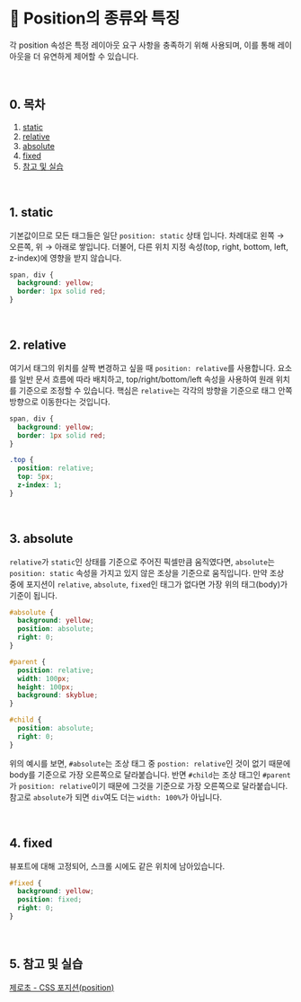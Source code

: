 # 📒 Position의 종류와 특징

각 position 속성은 특정 레이아웃 요구 사항을 충족하기 위해 사용되며, 이를 통해 레이아웃을 더 유연하게 제어할 수 있습니다.

<br/>

## 0. 목차

<!-- no toc -->
1. [static](#1-static)
2. [relative](#2-relative)
3. [absolute](#3-absolute)
4. [fixed](#4-fixed)
5. [참고 및 실습](#5-참고-및-실습)

<br/>

## 1. static

기본값이므로 모든 태그들은 일단 `position: static` 상태 입니다. 차례대로 왼쪽 → 오른쪽, 위 → 아래로 쌓입니다. 더불어, 다른 위치 지정 속성(top, right, bottom, left, z-index)에 영향을 받지 않습니다.

```css
span, div {
  background: yellow;
  border: 1px solid red;
}
```

<br/>

## 2. relative

여기서 태그의 위치를 살짝 변경하고 싶을 때 `position: relative`를 사용합니다. 요소를 일반 문서 흐름에 따라 배치하고, top/right/bottom/left 속성을 사용하여 원래 위치를 기준으로 조정할 수 있습니다. 핵심은 `relative`는 각각의 방향을 기준으로 태그 안쪽 방향으로 이동한다는 것입니다.

```css
span, div {
  background: yellow;
  border: 1px solid red;
}

.top {
  position: relative;
  top: 5px;
  z-index: 1;
}
```

<br/>

## 3. absolute

`relative`가 `static`인 상태를 기준으로 주어진 픽셀만큼 움직였다면, `absolute`는 `position: static` 속성을 가지고 있지 않은 조상을 기준으로 움직입니다. 만약 조상 중에 포지션이 `relative`, `absolute`, `fixed`인 태그가 없다면 가장 위의 태그(body)가 기준이 됩니다.

```css
#absolute {
  background: yellow;
  position: absolute;
  right: 0;
}

#parent {
  position: relative;
  width: 100px;
  height: 100px;
  background: skyblue;
}

#child {
  position: absolute;
  right: 0;
}
```

위의 예시를 보면, `#absolute`는 조상 태그 중 `postion: relative`인 것이 없기 때문에 body를 기준으로 가장 오른쪽으로 달라붙습니다. 반면 `#child`는 조상 태그인 `#parent`가 `position: relative`이기 때문에 그것을 기준으로 가장 오른쪽으로 달라붙습니다. 참고로 `absolute`가 되면 `div`여도 더는 `width: 100%`가 아닙니다.

<br/>

## 4. fixed

뷰포트에 대해 고정되어, 스크롤 시에도 같은 위치에 남아있습니다.

```css
#fixed {
  background: yellow;
  position: fixed;
  right: 0;
}
```

<br/>

## 5. 참고 및 실습

[제로초 - CSS 포지션(position)](https://www.zerocho.com/category/CSS/post/5864f3b59f1dc000182d3ea1)
